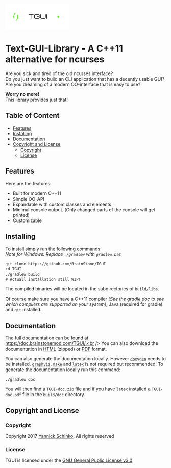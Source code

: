 ![Logo](logo.png)

# Text-GUI-Library - A C++11 alternative for ncurses

Are you sick and tired of the old ncurses interface?<br />
Do you just want to build an CLI application that has a decently usable GUI?<br />
Are you dreaming of a modern OO-interface that is easy to use?

**Worry no more!**<br />
This library provides just that!

## Table of Content

* [Features](#features)
* [Installing](#installing)
* [Documentation](#documentation)
* [Copyright and License](#copyright-and-license)
  + [Copyright](#copyright)
  + [License](#license)

## Features

Here are the features:
- Built for modern C++11
- Simple OO-API
- Expandable with custom classes and elements
- Minimal console output. (Only changed parts of the console will get printed)
- Customizable

## Installing

To install simply run the following commands:<br />
*Note for Windows: Replace `./gradlew` with `gradlew.bat`*

    git clone https://github.com/BrainStone/TGUI
    cd TGUI
    ./gradlew build
    # Actuall installation still WIP!

The compiled binaries will be located in the subdirectories of `build/libs`.

Of course make sure you have a C++11 compiler *(See
[the gradle doc](https://docs.gradle.org/3.4.1/userguide/native_software.html#native-binaries:tool-chain-support)
to see which compilers are supported on your system)*, Java (required for gradle) and `git` installed.

## Documentation

The full documentation can be found at https://doc.brainstonemod.com/TGUI/.<br />
You can also download the documentation in [HTML](https://doc.brainstonemod.com/TGUI/downloads/TGUI-doc.zip) (zipped) or
[PDF](https://doc.brainstonemod.com/TGUI/downloads/TGUI-doc.pdf) format.

You can also generate the documentation locally. However [`doxygen`](http://www.stack.nl/~dimitri/doxygen/) needs to be
installed. [`graphviz`](http://www.graphviz.org/), [`make`](https://www.gnu.org/software/make/) and
[`latex`](https://www.latex-project.org/) is not required but recommended. To generate the documentation locally run this
command:

    ./gradlew doc

You will then find a `TGUI-doc.zip` file and if you have `latex` installed a `TGUI-doc.pdf` file in the `build/doc`
directory.

## Copyright and License

### Copyright
Copyright 2017 [Yannick Schinko](https://github.com/BrainStone). All rights reserved

### License
TGUI is licensed under the [GNU General Public License v3.0](https://www.gnu.org/licenses/gpl-3.0.html)
